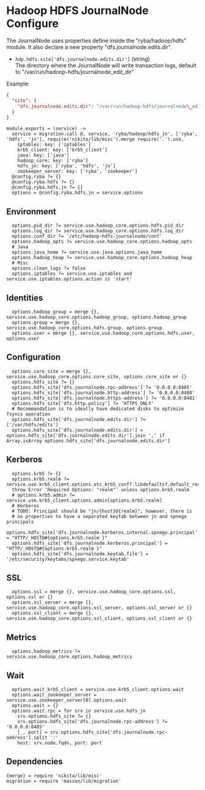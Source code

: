 
# Hadoop HDFS JournalNode Configure

The JournalNode uses properties define inside the "ryba/hadoop/hdfs" module. It
also declare a new property "dfs.journalnode.edits.dir".

*   `hdp.hdfs.site['dfs.journalnode.edits.dir']` (string)   
    The directory where the JournalNode will write transaction logs, default
    to "/var/run/hadoop-hdfs/journalnode\_edit\_dir"

Example:

```json
{
  "site": {
    "dfs.journalnode.edits.dir": "/var/run/hadoop-hdfs/journalnode\_edit\_dir"
  }
}
```

    module.exports = (service) ->
      service = migration.call @, service, 'ryba/hadoop/hdfs_jn', ['ryba', 'hdfs', 'jn'], require('nikita/lib/misc').merge require('.').use,
        iptables: key: ['iptables']
        krb5_client: key: ['krb5_client']
        java: key: ['java']
        hadoop_core: key: ['ryba']
        hdfs_jn: key: ['ryba', 'hdfs', 'jn']
        zookeeper_server: key: ['ryba', 'zookeeper']
      @config.ryba ?= {}
      @config.ryba.hdfs ?= {}
      @config.ryba.hdfs.jn ?= {}
      options = @config.ryba.hdfs.jn = service.options

## Environment

      options.pid_dir ?= service.use.hadoop_core.options.hdfs.pid_dir
      options.log_dir ?= service.use.hadoop_core.options.hdfs.log_dir
      options.conf_dir ?= '/etc/hadoop-hdfs-journalnode/conf'
      options.hadoop_opts ?= service.use.hadoop_core.options.hadoop_opts
      # Java
      options.java_home ?= service.use.java.options.java_home
      options.hadoop_heap ?= service.use.hadoop_core.options.hadoop_heap
      # Misc
      options.clean_logs ?= false
      options.iptables ?= service.use.iptables and service.use.iptables.options.action is 'start'

## Identities

      options.hadoop_group = merge {}, service.use.hadoop_core.options.hadoop_group, options.hadoop_group
      options.group = merge {}, service.use.hadoop_core.options.hdfs.group, options.group
      options.user = merge {}, service.use.hadoop_core.options.hdfs.user, options.user

## Configuration

      options.core_site = merge {}, service.use.hadoop_core.options.core_site, options.core_site or {}
      options.hdfs_site ?= {}
      options.hdfs_site['dfs.journalnode.rpc-address'] ?= '0.0.0.0:8485'
      options.hdfs_site['dfs.journalnode.http-address'] ?= '0.0.0.0:8480'
      options.hdfs_site['dfs.journalnode.https-address'] ?= '0.0.0.0:8481'
      options.hdfs_site['dfs.http.policy'] ?= 'HTTPS_ONLY'
      # Recommandation is to ideally have dedicated disks to optimize fsyncs operation
      options.hdfs_site['dfs.journalnode.edits.dir'] ?= ['/var/hdfs/edits']
      options.hdfs_site['dfs.journalnode.edits.dir'] = options.hdfs_site['dfs.journalnode.edits.dir'].join ',' if Array.isArray options.hdfs_site['dfs.journalnode.edits.dir']
      

## Kerberos

      options.krb5 ?= {}
      options.krb5.realm ?= service.use.krb5_client.options.etc_krb5_conf?.libdefaults?.default_realm
      throw Error 'Required Options: "realm"' unless options.krb5.realm
      # options.krb5.admin ?= service.use.krb5_client.options.admin[options.krb5.realm]
      # Kerberos
      # TODO: Principal should be "jn/{host}@{realm}", however, there is
      # no properties to have a separated keytab between jn and spnego principals
      options.hdfs_site['dfs.journalnode.kerberos.internal.spnego.principal'] = "HTTP/_HOST@#{options.krb5.realm }"
      options.hdfs_site['dfs.journalnode.kerberos.principal'] = "HTTP/_HOST@#{options.krb5.realm }"
      options.hdfs_site['dfs.journalnode.keytab.file'] = '/etc/security/keytabs/spnego.service.keytab'

## SSL

      options.ssl = merge {}, service.use.hadoop_core.options.ssl, options.ssl or {}
      options.ssl_server = merge {}, service.use.hadoop_core.options.ssl_server, options.ssl_server or {}
      options.ssl_client = merge {}, service.use.hadoop_core.options.ssl_client, options.ssl_client or {}

## Metrics

      options.hadoop_metrics ?= service.use.hadoop_core.options.hadoop_metrics

## Wait

      options.wait_krb5_client = service.use.krb5_client.options.wait
      options.wait_zookeeper_server = service.use.zookeeper_server[0].options.wait
      options.wait = {}
      options.wait.rpc = for srv in service.use.hdfs_jn
        srv.options.hdfs_site ?= {}
        srv.options.hdfs_site['dfs.journalnode.rpc-address'] ?= '0.0.0.0:8485'
        [_, port] = srv.options.hdfs_site['dfs.journalnode.rpc-address'].split ':'
        host: srv.node.fqdn, port: port

## Dependencies

    {merge} = require 'nikita/lib/misc'
    migration = require 'masson/lib/migration'
